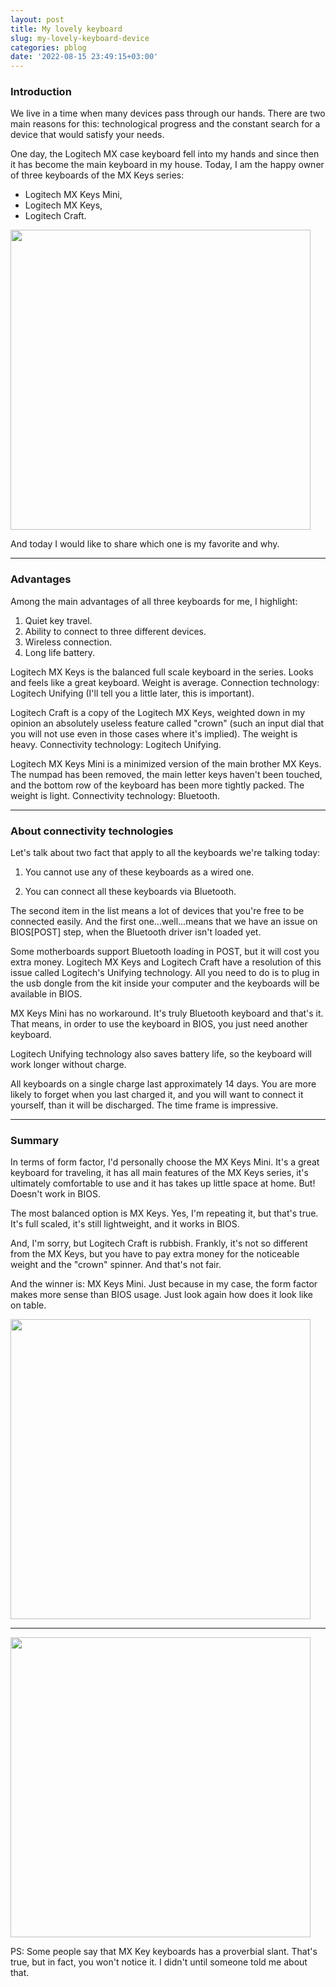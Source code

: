 ```yaml
---
layout: post
title: My lovely keyboard
slug: my-lovely-keyboard-device
categories: pblog
date: '2022-08-15 23:49:15+03:00'
---
```


### Introduction

We live in a time when many devices pass through our hands. There are two main reasons for this: technological progress and the constant search for a device that would satisfy your needs.

One day, the Logitech MX case keyboard fell into my hands and since then it has become the main keyboard in my house. Today, I am the happy owner of three keyboards of the MX Keys series:

- Logitech MX Keys Mini,
- Logitech MX Keys,
- Logitech Craft.

<img src="https://sun9-79.userapi.com/impg/uP8dBCJA9ploA5wVTPsl1YD3iaC5buh9A7-diw/YwTmxFx1n20.jpg?size=1600x1200&quality=95&sign=e3d85a140c3e0a06f00677166cf26e92&type=album" width="480">

And today I would like to share which one is my favorite and why.

---

### Advantages

Among the main advantages of all three keyboards for me, I highlight:

1. Quiet key travel.
2. Ability to connect to three different devices.
3. Wireless connection.
4. Long life battery.

Logitech MX Keys is the balanced full scale keyboard in the series. Looks and feels like a great keyboard. Weight is average. Connection technology: Logitech Unifying (I'll tell you a little later, this is important).

Logitech Craft is a copy of the Logitech MX Keys, weighted down in my opinion an absolutely useless feature called "crown" (such an input dial that you will not use even in those cases where it's implied). The weight is heavy. Connectivity technology: Logitech Unifying.

Logitech MX Keys Mini is a minimized version of the main brother MX Keys. The numpad has been removed, the main letter keys haven't been touched, and the bottom row of the keyboard has been more tightly packed. The weight is light. Connectivity technology: Bluetooth.

---

### About connectivity technologies

Let's talk about two fact that apply to all the keyboards we're talking today:

1. You cannot use any of these keyboards as a wired one.

2. You can connect all these keyboards via Bluetooth.

The second item in the list means a lot of devices that you're free to be connected easily. And the first one...well...means that we have an issue on BIOS[POST] step, when the Bluetooth driver isn't loaded yet.

Some motherboards support Bluetooth loading in POST, but it will cost you extra money. Logitech MX Keys and Logitech Craft have a resolution of this issue called Logitech's Unifying technology. All you need to do is to plug in the usb dongle from the kit inside your computer and the keyboards will be available in BIOS.

MX Keys Mini has no workaround. It's truly Bluetooth keyboard and that's it. That means, in order to use the keyboard in BIOS, you just need another keyboard.

Logitech Unifying technology also saves battery life, so the keyboard will work longer without charge.

All keyboards on a single charge last approximately 14 days. You are more likely to forget when you last charged it, and you will want to connect it yourself, than it will be discharged. The time frame is impressive.

---

### Summary

In terms of form factor, I'd personally choose the MX Keys Mini. It's a great keyboard for traveling, it has all main features of the MX Keys series, it's ultimately comfortable to use and it has takes up little space at home. But! Doesn't work in BIOS.

The most balanced option is MX Keys. Yes, I'm repeating it, but that's true. It's full scaled, it's still lightweight, and it works in BIOS.

And, I'm sorry, but Logitech Craft is rubbish. Frankly, it's not so different from the MX Keys, but you have to pay extra money for the noticeable weight and the "crown" spinner. And that's not fair.

And the winner is: MX Keys Mini. Just because in my case, the form factor makes more sense than BIOS usage. Just look again how does it look like on table.

<img src="https://sun1-13.userapi.com/impg/c6htvWLKV0O7mZUopS5i6_5Vr0yOqZMPo7rFig/WW0c_vvPkcM.jpg?size=1600x918&quality=95&sign=3ddb92c7fd835f11434a0d80a49bfbbb&type=album
" width="480">

---

<img src="https://sun9-1.userapi.com/impg/xDI93kf4Tw45PJclZDDyzNQXs_h-kRqj04-10Q/lsr_AzJBYb8.jpg?size=1280x606&quality=95&sign=5a6540439d5dda9bff9700da83f283b1&type=album" width="480">


PS: Some people say that MX Key keyboards has a proverbial slant. That's true, but in fact, you won't notice it. I didn't until someone told me about that.



